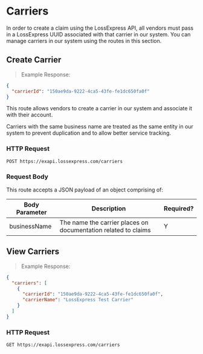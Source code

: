 # Carriers

In order to create a claim using the LossExpress API, all vendors must pass in a LossExpress UUID associated with that carrier in our system. You can  manage carriers in our system using the routes in this section.

## Create Carrier

> Example Response:

```json
{
  "carrierId": "150ae9da-9222-4ca5-43fe-fe1dc650fa0f"
}
```

This route allows vendors to create a carrier in our system and associate it with their account.

<aside class="notice">
Carriers with the same business name are treated as the same entity in our system to prevent duplication and to allow better service tracking.
</aside>

### HTTP Request

`POST https://exapi.lossexpress.com/carriers`

### Request Body

This route accepts a JSON payload of an object comprising of:

Body Parameter | Description | Required?
-------------- | ----------- | ---------
businessName | The name the carrier places on documentation related to claims | Y

## View Carriers

> Example Response:

```json
{
  "carriers": [
    {
      "carrierId": "150ae9da-9222-4ca5-43fe-fe1dc650fa0f",
      "carrierName": "LossExpress Test Carrier"
    }
  ]
}
```

### HTTP Request

`GET https://exapi.lossexpress.com/carriers`